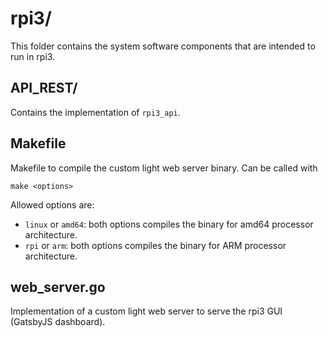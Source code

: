 # rpi3/
This folder contains the system software components that are intended to run in rpi3.

## API_REST/
Contains the implementation of `rpi3_api`.

## Makefile
Makefile to compile the custom light web server binary. Can be called with
```
make <options>
```
Allowed options are:
* `linux` or `amd64`: both options compiles the binary for amd64 processor architecture.
* `rpi` or `arm`: both options compiles the binary for ARM processor architecture.

## web_server.go
Implementation of a custom light web server to serve the rpi3 GUI (GatsbyJS dashboard).